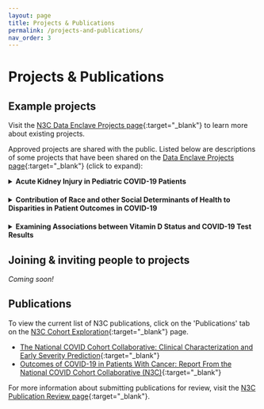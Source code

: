 ```yaml
---
layout: page
title: Projects & Publications
permalink: /projects-and-publications/
nav_order: 3
---
```


# Projects & Publications

## Example projects
Visit the [N3C Data Enclave Projects page](https://covid.cd2h.org/enclave_projects){:target="_blank"} to learn more about existing projects.

Approved projects are shared with the public. Listed below are descriptions of some projects that have been shared on the [Data Enclave Projects page](https://covid.cd2h.org/enclave_projects){:target="_blank"} (click to expand):

  <details style="margin-bottom: 20px">
    <summary><strong>Acute Kidney Injury in Pediatric COVID-19 Patients</strong></summary>
    <br>
    <div style="padding-left: 20px">
      <i>Adult patients with COVID-19 have a high incidence of acute kidney injury (AKI). The cause of AKI is multifactorial and is hypothesized to include direct viral injury and inflammation of the kidneys, pre-existing conditions conferring a higher risk, and treatment sequelae such as nephrotoxic medications. The purpose of this study is to better characterize acute kidney injury in pediatric patients (< 18 years old) with and without COVID-19. Specifically we request Level 2 (de-identified) data to ask the following questions: 1) What is the incidence of AKI among pediatric patients, both with and without COVID-19; 2) What risk factors predict the development of AKI in pediatric COVID-19 patients; 3) What are the outcomes of patients with and without AKI; 4) What is the time-course of AKI resolution; and 5) How are treatments, including medication and technology (e.g. CRRT or ECMO) associated with AKI progression or resolution. These final three questions will stratify AKI by KDIGO severity criteria.</i>
      <br>
      <strong>Lead Investigator: ADAM DZIORNY</strong>
      <br>
      <strong>Accessing Institution: University of Rochester</strong>
    </div>
    <br>
  </details>


  <details style="margin-bottom: 20px">
    <summary><strong>Contribution of Race and other Social Determinants of Health to Disparities in Patient Outcomes in COVID-19</strong></summary>
    <br>
    <div style="padding-left: 20px">
      <i>As the COVID-19 pandemic has progressed and increasing data has become available on patient outcomes, a striking pattern has emerged: Black and Hispanic Americans exhibit disproportionately high rates of positive diagnoses, hospitalizations, and deaths. These disparities, which have been demonstrated across the country, have generated significant concern. Numerous hypotheses have been proposed to explain them, addressing a wide range of topics from individual physiology to unequal access to care, but they remain incompletely understood. We aim to use the N3C Limited Data Set to better characterize these disparities and to investigate how various patient- and community-level factors may be contributing to them.</i>
      <br>
      <strong>Lead Investigator: Xuan Han</strong>
      <br>
      <strong>Accessing Institution: University of Chicago</strong>
    </div>
    <br>
  </details>


  <details style="margin-bottom: 20px">
    <summary><strong>Examining Associations between Vitamin D Status and COVID-19 Test Results</strong></summary>
    <br>
    <div style="padding-left: 20px">
      <i>There is strong evidence from pre-COVID-19 data that vitamin D treatment decreases the incidence of viral respiratory tract infection, especially in vitamin D deficiency. Initial analysis indicates that vitamin D might also protect against COVID-19, but additional studies are urgently needed, ideally using large multi-site datasets. Our objective is to examine whether vitamin D status, reflecting vitamin D levels and treatment, is associated with COVID-19 test results among data in the National COVID Cohort Collaborative (N3C) enclave, and to submit findings for peer review by October 31, 2020. We will examine whether a patient?s most recent vitamin D status before COVID-19 testing is associated with their first COVID-19 test result with the use of multi-variable statistical models that mitigate potential confounding. This work will attempt to replicate our initial smaller-sample, single-site findings of associations between vitamin D status and COVID-19 test results, published in JAMA Network Open on September 3, 2020 (Meltzer et al. 2020). If we do not find similar results to our earlier analysis, we will seek to understand the reasons for different findings. If we do find similar results to our earlier analysis, it would increase confidence in our earlier findings to inform current decision making and provide further support for robust prospective studies.</i>
      <br>
      <strong>Lead Investigator: Thomas Best</strong>
      <br>
      <strong>Accessing Institution: University of Chicago</strong>
    </div>
    <br>
  </details>

## Joining & inviting people to projects
*Coming soon!*

## Publications

To view the current list of N3C publications, click on the 'Publications' tab on the [N3C Cohort Exploration](https://covid.cd2h.org/dashboard/ "N3C Cohort Exploration"){:target="_blank"} page.

* [The National COVID Cohort Collaborative: Clinical Characterization and Early Severity Prediction](https://jamanetwork.com/journals/jamanetworkopen/fullarticle/2781923 "N3C Cohort Paper"){:target="_blank"}
* [Outcomes of COVID-19 in Patients With Cancer: Report From the National COVID Cohort Collaborative (N3C)](https://clic-ctsa.org/news/outcomes-covid-19-patients-cancer-report-national-covid-cohort-collaborative-n3c){:target="_blank"}

For more information about submitting publications for review, visit the [N3C Publication Review page](https://covid.cd2h.org/publication-review "N3C Publication Review"){:target="_blank"}.

